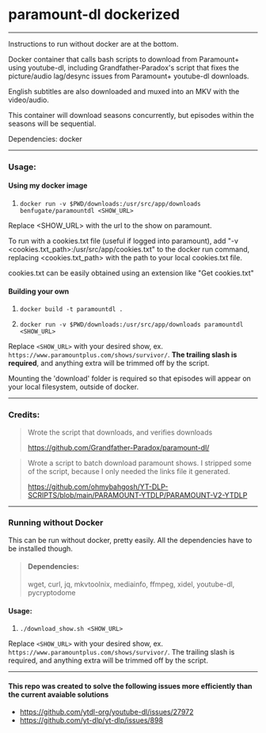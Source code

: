 # paramount-dl dockerized

---

Instructions to run without docker are at the bottom.

Docker container that calls bash scripts to download from Paramount+ using youtube-dl,
including Grandfather-Paradox's script that fixes the picture/audio lag/desync
issues from Paramount+ youtube-dl downloads.

English subtitles are also downloaded and muxed into an MKV with the video/audio.

This container will download seasons concurrently, but episodes within the seasons will be sequential.

Dependencies: docker

---

### Usage:

#### Using my docker image

1. `docker run -v $PWD/downloads:/usr/src/app/downloads benfugate/paramountdl <SHOW_URL>`

Replace <SHOW_URL> with the url to the show on paramount.

To run with a cookies.txt file (useful if logged into paramount), add "-v <cookies.txt_path>:/usr/src/app/cookies.txt"
to the docker run command, replacing <cookies.txt_path> with the path to your local cookies.txt file.

cookies.txt can be easily obtained using an extension like "Get cookies.txt"
#### Building your own

1. `docker build -t paramountdl .`

2. `docker run -v $PWD/downloads:/usr/src/app/downloads paramountdl <SHOW_URL>`

Replace `<SHOW_URL>` with your desired show, ex. `https://www.paramountplus.com/shows/survivor/`.
**The trailing slash is required**, and anything extra will be trimmed off by the script.

Mounting the 'download' folder is required so that episodes will appear on your local filesystem, outside of docker.

---

### Credits:

> Wrote the script that downloads, and verifies downloads
>
> https://github.com/Grandfather-Paradox/paramount-dl/

> Wrote a script to batch download paramount shows. I stripped some of the script,
> because I only needed the links file it generated.
> 
> https://github.com/ohmybahgosh/YT-DLP-SCRIPTS/blob/main/PARAMOUNT-YTDLP/PARAMOUNT-V2-YTDLP

---

### Running without Docker

This can be run without docker, pretty easily. All the dependencies have to be installed though.

> #### Dependencies:
> 
> wget, curl, jq, mkvtoolnix, mediainfo, ffmpeg, xidel, youtube-dl, pycryptodome

#### Usage:
1. `./download_show.sh <SHOW_URL>`

Replace `<SHOW_URL>` with your desired show, ex. `https://www.paramountplus.com/shows/survivor/`. The trailing slash is required, and anything extra will be trimmed off by the script.

---

#### This repo was created to solve the following issues more efficiently than the current avaiable solutions

- https://github.com/ytdl-org/youtube-dl/issues/27972
- https://github.com/yt-dlp/yt-dlp/issues/898